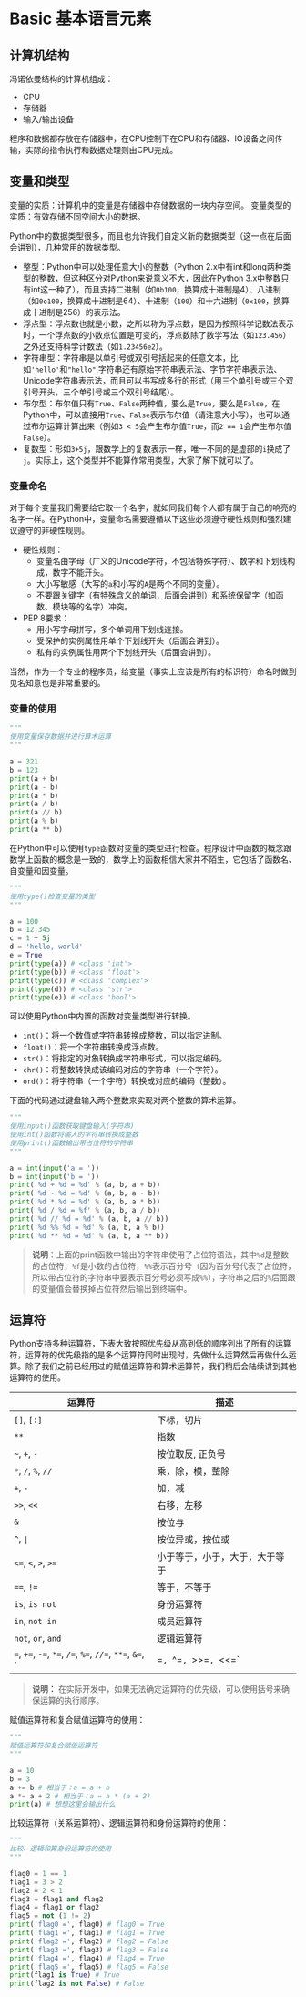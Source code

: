 # Basic 基本语言元素

## 计算机结构

冯诺依曼结构的计算机组成：

* CPU
* 存储器
* 输入/输出设备

程序和数据都存放在存储器中，在CPU控制下在CPU和存储器、IO设备之间传输，实际的指令执行和数据处理则由CPU完成。

## 变量和类型

变量的实质：计算机中的变量是存储器中存储数据的一块内存空间。
变量类型的实质：有效存储不同空间大小的数据。

Python中的数据类型很多，而且也允许我们自定义新的数据类型（这一点在后面会讲到），几种常用的数据类型。

* 整型：Python中可以处理任意大小的整数（Python 2.x中有int和long两种类型的整数，但这种区分对Python来说意义不大，因此在Python 3.x中整数只有int这一种了），而且支持二进制（如`0b100`，换算成十进制是4）、八进制（如`0o100`，换算成十进制是64）、十进制（`100`）和十六进制（`0x100`，换算成十进制是256）的表示法。
* 浮点型：浮点数也就是小数，之所以称为浮点数，是因为按照科学记数法表示时，一个浮点数的小数点位置是可变的，浮点数除了数学写法（如`123.456`）之外还支持科学计数法（如`1.23456e2`）。
* 字符串型：字符串是以单引号或双引号括起来的任意文本，比如`'hello'`和`"hello"`,字符串还有原始字符串表示法、字节字符串表示法、Unicode字符串表示法，而且可以书写成多行的形式（用三个单引号或三个双引号开头，三个单引号或三个双引号结尾）。
* 布尔型：布尔值只有`True`、`False`两种值，要么是`True`，要么是`False`，在Python中，可以直接用`True`、`False`表示布尔值（请注意大小写），也可以通过布尔运算计算出来（例如`3 < 5`会产生布尔值`True`，而`2 == 1`会产生布尔值`False`）。
* 复数型：形如`3+5j`，跟数学上的复数表示一样，唯一不同的是虚部的`i`换成了`j`。实际上，这个类型并不能算作常用类型，大家了解下就可以了。

### 变量命名

对于每个变量我们需要给它取一个名字，就如同我们每个人都有属于自己的响亮的名字一样。在Python中，变量命名需要遵循以下这些必须遵守硬性规则和强烈建议遵守的非硬性规则。

* 硬性规则：
  * 变量名由字母（广义的Unicode字符，不包括特殊字符）、数字和下划线构成，数字不能开头。
  * 大小写敏感（大写的`a`和小写的`A`是两个不同的变量）。
  * 不要跟关键字（有特殊含义的单词，后面会讲到）和系统保留字（如函数、模块等的名字）冲突。
* PEP 8要求：
  * 用小写字母拼写，多个单词用下划线连接。
  * 受保护的实例属性用单个下划线开头（后面会讲到）。
  * 私有的实例属性用两个下划线开头（后面会讲到）。

当然，作为一个专业的程序员，给变量（事实上应该是所有的标识符）命名时做到见名知意也是非常重要的。

### 变量的使用

```Python
"""
使用变量保存数据并进行算术运算
"""

a = 321
b = 123
print(a + b)
print(a - b)
print(a * b)
print(a / b)
print(a // b)
print(a % b)
print(a ** b)
```

在Python中可以使用`type`函数对变量的类型进行检查。程序设计中函数的概念跟数学上函数的概念是一致的，数学上的函数相信大家并不陌生，它包括了函数名、自变量和因变量。

```Python
"""
使用type()检查变量的类型
"""

a = 100
b = 12.345
c = 1 + 5j
d = 'hello, world'
e = True
print(type(a)) # <class 'int'>
print(type(b)) # <class 'float'>
print(type(c)) # <class 'complex'>
print(type(d)) # <class 'str'>
print(type(e)) # <class 'bool'>
```

可以使用Python中内置的函数对变量类型进行转换。

* `int()`：将一个数值或字符串转换成整数，可以指定进制。
* `float()`：将一个字符串转换成浮点数。
* `str()`：将指定的对象转换成字符串形式，可以指定编码。
* `chr()`：将整数转换成该编码对应的字符串（一个字符）。
* `ord()`：将字符串（一个字符）转换成对应的编码（整数）。

下面的代码通过键盘输入两个整数来实现对两个整数的算术运算。

```Python
"""
使用input()函数获取键盘输入(字符串)
使用int()函数将输入的字符串转换成整数
使用print()函数输出带占位符的字符串
"""

a = int(input('a = '))
b = int(input('b = '))
print('%d + %d = %d' % (a, b, a + b))
print('%d - %d = %d' % (a, b, a - b))
print('%d * %d = %d' % (a, b, a * b))
print('%d / %d = %f' % (a, b, a / b))
print('%d // %d = %d' % (a, b, a // b))
print('%d %% %d = %d' % (a, b, a % b))
print('%d ** %d = %d' % (a, b, a ** b))
```

> **说明**：上面的print函数中输出的字符串使用了占位符语法，其中`%d`是整数的占位符，`%f`是小数的占位符，`%%`表示百分号（因为百分号代表了占位符，所以带占位符的字符串中要表示百分号必须写成`%%`），字符串之后的`%`后面跟的变量值会替换掉占位符然后输出到终端中。

## 运算符

Python支持多种运算符，下表大致按照优先级从高到低的顺序列出了所有的运算符，运算符的优先级指的是多个运算符同时出现时，先做什么运算然后再做什么运算。除了我们之前已经用过的赋值运算符和算术运算符，我们稍后会陆续讲到其他运算符的使用。

| 运算符                                                       | 描述                           |
| ------------------------------------------------------------ | ------------------------------ |
| `[]`, `[:]`                                                   | 下标，切片                     |
| `**`                                                         | 指数                           |
| `~`, `+`, `-`                                                  | 按位取反, 正负号               |
| `*`, `/`, `%`, `//`                                             | 乘，除，模，整除               |
| `+`, `-`                                                      | 加，减                         |
| `>>`, `<<`                                                    | 右移，左移                     |
| `&`                                                          | 按位与                         |
| `^`, `\|`                                                      | 按位异或，按位或               |
| `<=`, `<`, `>`, `>=`                                            | 小于等于，小于，大于，大于等于 |
| `==`, `!=`                                                    | 等于，不等于                   |
| `is`,  `is not`                                               | 身份运算符                     |
| `in`, `not in`                                                | 成员运算符                     |
| `not`, `or`, `and`                                             | 逻辑运算符                     |
| `=`, `+=`, `-=`, `*=`, `/=`, `%=`, `//=`, `**=`, `&=`, `|=`, `^=`, `>>=`, `<<=` | （复合）赋值运算符             |

>**说明：** 在实际开发中，如果无法确定运算符的优先级，可以使用括号来确保运算的执行顺序。

赋值运算符和复合赋值运算符的使用：

```Python
"""
赋值运算符和复合赋值运算符
"""

a = 10
b = 3
a += b # 相当于：a = a + b
a *= a + 2 # 相当于：a = a * (a + 2)
print(a) # 想想这里会输出什么
```

比较运算符（关系运算符）、逻辑运算符和身份运算符的使用：

```Python
"""
比较、逻辑和算身份运算符的使用
"""

flag0 = 1 == 1
flag1 = 3 > 2
flag2 = 2 < 1
flag3 = flag1 and flag2
flag4 = flag1 or flag2
flag5 = not (1 != 2)
print('flag0 =', flag0) # flag0 = True
print('flag1 =', flag1) # flag1 = True
print('flag2 =', flag2) # flag2 = False
print('flag3 =', flag3) # flag3 = False
print('flag4 =', flag4) # flag4 = True
print('flag5 =', flag5) # flag5 = False
print(flag1 is True) # True
print(flag2 is not False) # False
```
